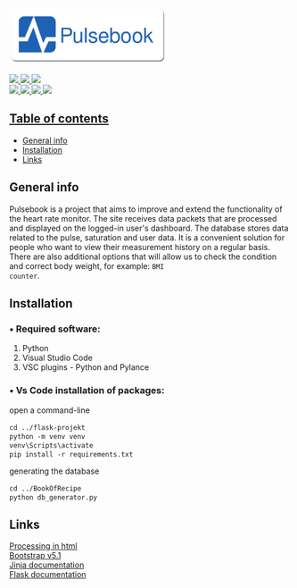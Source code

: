 <a href="/"><img src="testy/static/images/Pulsebook_banner.png" height="100" width="280" ></a><br><br>
<a href="/"><img src="https://img.shields.io/badge/HTML5-E34F26?style=for-the-badge&logo=html5&logoColor=white"> <img src="https://img.shields.io/badge/CSS3-1572B6?style=for-the-badge&logo=css3&logoColor=white"> <img src="https://img.shields.io/badge/JavaScript-F6C915?style=for-the-badge&logo=javascript&logoColor=black"><br>
<img src="https://img.shields.io/badge/Bootstrap-563D7C?style=for-the-badge&logo=bootstrap&logoColor=white"> <img src="https://img.shields.io/badge/Python-3776AB?style=for-the-badge&logo=python&logoColor=white"> <img src="https://img.shields.io/badge/Flask-330F63?style=for-the-badge&logo=flask&logoColor=white"> <img src="https://img.shields.io/badge/SQLite-07405E?style=for-the-badge&logo=sqlite&logoColor=white"> 

## Table of contents
* [General info](#general-info)
* [Installation](#installation)
* [Links](#links)

## General info
Pulsebook is a project that aims to improve and extend the functionality of the heart rate monitor. The site receives data packets that are processed and displayed on the logged-in user's dashboard. The database stores data related to the pulse, saturation and user data. It is a convenient solution for people who want to view their measurement history on a regular basis. There are also additional options that will allow us to check the condition and correct body weight, for example: <code class="language-plaintext highlighter-rouge">BMI counter</code>.
## Installation

### • Required software:
1. Python
2. Visual Studio Code
3. VSC plugins - Python and Pylance

### • Vs Code installation of packages:
open a command-line
```
cd ../flask-projekt
python -m venv venv
venv\Scripts\activate
pip install -r requirements.txt
```
generating the database
```
cd ../BookOfRecipe
python db_generator.py 
```
## Links
[Processing in html](https://cs.nyu.edu/~kapp/cs101/processing_on_the_web/)
<br>
[Bootstrap v5.1](https://getbootstrap.com/docs/5.1/getting-started/introduction/)
<br>
[Jinja documentation](https://jinja.palletsprojects.com/en/3.1.x/)
<br>
[Flask documentation](https://flask.palletsprojects.com/en/2.1.x/)
